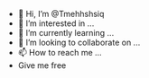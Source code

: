 - 👋 Hi, I’m @Tmehhshsiq
- 👀 I’m interested in ...
- 🌱 I’m currently learning ...
- 💞️ I’m looking to collaborate on ...
- 📫 How to reach me ...
 - Give me free
<!---
Tmehhshsiq/Tmehhshsiq is a ✨ special ✨ repository because its `README.md` (this file) appears on your GitHub profile.
You can click the Preview link to take a look at your changes.
--->
